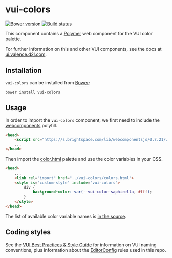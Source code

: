# vui-colors

[![Bower version][bower-image]][bower-url]
[![Build status][ci-image]][ci-url]

This component contains a [Polymer](https://www.polymer-project.org/1.0/) web component for the VUI color palette.

For further information on this and other VUI components, see the docs at [ui.valence.d2l.com](http://ui.valence.d2l.com/).

## Installation

`vui-colors` can be installed from [Bower][bower-url]:

```shell
bower install vui-colors
```

## Usage

In order to import the `vui-colors` component, we first need to include the [webcomponents](http://webcomponents.org/polyfills/) polyfill.

```html
<head>
	<script src="https://s.brightspace.com/lib/webcomponentsjs/0.7.21/webcomponents-lite.min.js"></script>
	...
</head>
```

Then import the [color.html](/colors.html) palette and use the color variables in your CSS.

```html
<head>
	...
	<link rel="import" href="../vui-colors/colors.html">
	<style is="custom-style" include="vui-colors">
		div {
			background-color: var(--vui-color-saphirella, #fff);
		}
	</style>
</head>
```

The list of available color variable names is [in the source](/colors.html).

## Coding styles

See the [VUI Best Practices & Style Guide](https://github.com/Brightspace/valence-ui-docs/wiki/Best-Practices-&-Style-Guide) for information on VUI naming conventions, plus information about the [EditorConfig](http://editorconfig.org) rules used in this repo.

[bower-url]: http://bower.io/search/?q=vui-colors
[bower-image]: https://img.shields.io/bower/v/vui-colors.svg
[ci-url]: https://travis-ci.org/Brightspace/valence-ui-colors
[ci-image]: https://travis-ci.org/Brightspace/valence-ui-colors.svg?branch=master

